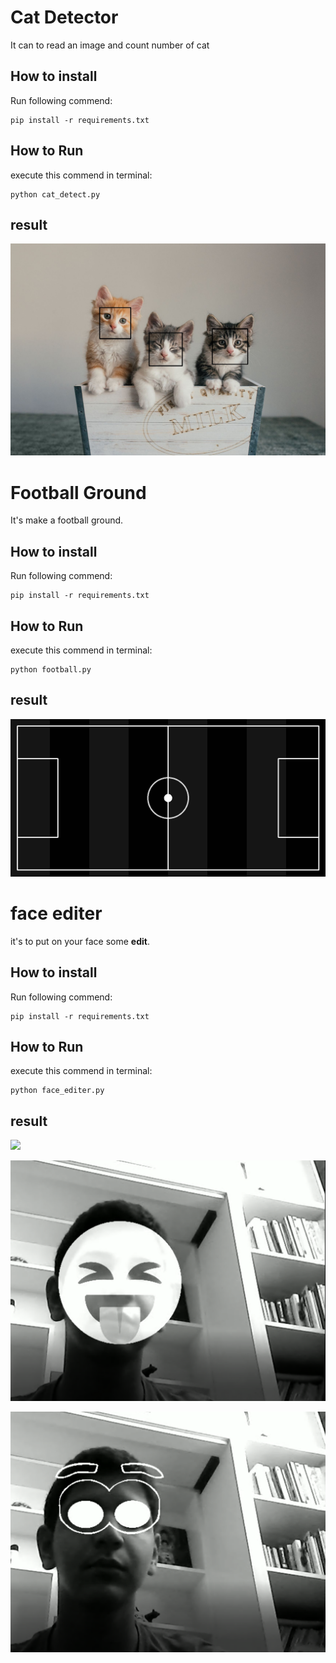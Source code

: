 # Cat Detector
It can to read an image and count number of cat
## How to install
Run following commend:
```
pip install -r requirements.txt
```
## How to Run
execute this commend in terminal:
```
python cat_detect.py
```
## result
![](output/result_cat.jpg)

# Football Ground
It's make a football ground.
##  How to install
Run following commend:
```
pip install -r requirements.txt
```
## How to Run
execute this commend in terminal:
```
python football.py
```
## result
![](output/football.jpg)
# face editer 
it's to put on your face some **edit**.
## How to install
Run following commend:
```
pip install -r requirements.txt
```
## How to Run
execute this commend in terminal:
```
python face_editer.py
```
## result

![](output/face_1.jpg)

![](output/face_3.png)

![](output/face_2.png)
